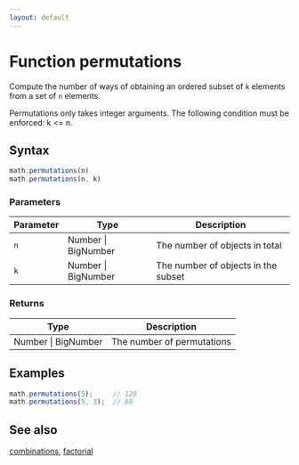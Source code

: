 ```yaml
---
layout: default
---
```


<h1 id="function-permutations">Function permutations</h1>

Compute the number of ways of obtaining an ordered subset of `k` elements
from a set of `n` elements.

Permutations only takes integer arguments.
The following condition must be enforced: k <= n.


<h2 id="syntax">Syntax</h2>

```js
math.permutations(n)
math.permutations(n, k)
```

<h3 id="parameters">Parameters</h3>

Parameter | Type | Description
--------- | ---- | -----------
`n` | Number &#124; BigNumber | The number of objects in total
`k` | Number &#124; BigNumber | The number of objects in the subset

<h3 id="returns">Returns</h3>

Type | Description
---- | -----------
Number &#124; BigNumber | The number of permutations


<h2 id="examples">Examples</h2>

```js
math.permutations(5);     // 120
math.permutations(5, 3);  // 60
```


<h2 id="see-also">See also</h2>

[combinations](combinations.html),
[factorial](factorial.html)


<!-- Note: This file is automatically generated from source code comments. Changes made in this file will be overridden. -->
